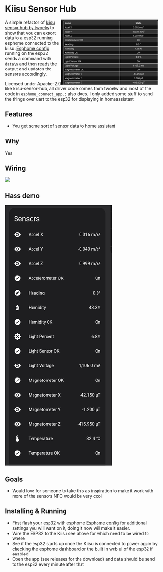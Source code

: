 # Kiisu Sensor Hub

<img src="./sensors.png" alt="Kiisu Sensor Hub preview" align="right" width="320" />

A simple refactor of [kiisu sensor hub by twoelw](https://github.com/twoelw/kiisu-sensor-hub) to show that you can export data to a esp32 running esphome connected to the kiisu. [Esphome config](./esphome.yaml) running on the esp32 sends a command with `data\n` and then reads the output and updates the sensors accordingly.

Licensed under Apache-2.0 like kiisu-sensor-hub, all driver code comes from twoelw and most of the code in `esphome_connect_app.c` also does. I only added some stuff to send the things over uart to the esp32 for displaying in homeassistant

## Features

- You get some sort of sensor data to home assistant

## Why

Yes

## Wiring

![](./wires.png)

## Hass demo

![alt text](homeassistant.png)


## Goals

- Would love for someone to take this as inspiration to make it work with more of the sensors NFC would be very cool 

## Installing & Running

- First flash your esp32 with esphome [Esphome config](./esphome.yaml) for additional settings you will want on it, doing it now will make it easier.
- Wire the ESP32 to the Kiisu see above for which need to be wired to where
- See if the esp32 starts up once the Kiisu is connected to power again by checking the esphome dashboard or the built in web ui of the esp32 if enabled
- Open the app (see releases for the download) and data should be send to the esp32 every minute after that
